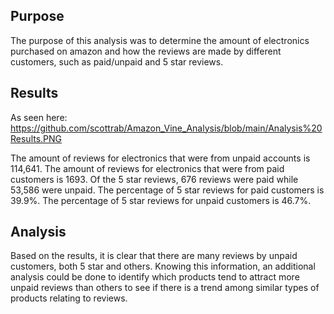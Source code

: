 ## Purpose
The purpose of this analysis was to determine the amount of electronics purchased on amazon and how the reviews are made by different customers, such as paid/unpaid and 5 star reviews. 

## Results
As seen here: https://github.com/scottrab/Amazon_Vine_Analysis/blob/main/Analysis%20Results.PNG

The amount of reviews for electronics that were from unpaid accounts is 114,641.
The amount of reviews for electronics that were from paid customers is 1693.
Of the 5 star reviews, 676 reviews were paid while 53,586  were unpaid. 
The percentage of 5 star reviews for paid customers is 39.9%.
The percentage of 5 star reviews for unpaid customers is 46.7%.

## Analysis
Based on the results, it is clear that there are many reviews by unpaid customers, both 5 star and others.  Knowing this information, an additional analysis could be done to identify which products tend to attract more unpaid reviews than others to see if there is a trend among similar types of products relating to reviews. 
